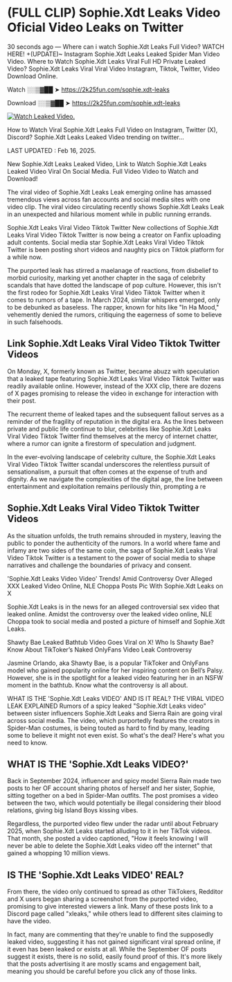 # (FULL CLIP) Sophie.Xdt Leaks Video Oficial Video Leaks on Twitter

30 seconds ago — Where can i watch Sophie.Xdt Leaks Full Video? WATCH HERE! +(UPDATE)~ Instagram Sophie.Xdt Leaks Leaked Spider Man Video Video. Where to Watch Sophie.Xdt Leaks Viral Full HD Private Leaked Video? Sophie.Xdt Leaks Viral Viral Video Instagram, Tiktok, Twitter, Video Download Online.

Watch ░░▒▓██ ➤ https://2k25fun.com/sophie.xdt-leaks

Download ░░▒▓██ ➤ https://2k25fun.com/sophie.xdt-leaks

[![Watch Leaked Video.](https://miro.medium.com/v2/resize:fit:828/format:webp/1*cilzJN44JGOrTw9NJCrNHA.gif "Watch Leaked Video")](https://2k25fun.com/sophie.xdt-leaks)

How to Watch Viral Sophie.Xdt Leaks Full Video on Instagram, Twitter (X), Discord? Sophie.Xdt Leaks Leaked Video trending on twitter...

LAST UPDATED : Feb 16, 2025.

New Sophie.Xdt Leaks Leaked Video, Link to Watch Sophie.Xdt Leaks Leaked Video Viral On Social Media. Full Video Video to Watch and Download!

The viral video of Sophie.Xdt Leaks Leak emerging online has amassed tremendous views across fan accounts and social media sites with one video clip. The viral video circulating recently shows Sophie.Xdt Leaks Leak in an unexpected and hilarious moment while in public running errands.

Sophie.Xdt Leaks Viral Video Tiktok Twitter New collections of Sophie.Xdt Leaks Viral Video Tiktok Twitter is now being a creator on Fanfix uploading adult contents. Social media star Sophie.Xdt Leaks Viral Video Tiktok Twitter is been posting short videos and naughty pics on Tiktok platform for a while now.

The purported leak has stirred a maelanage of reactions, from disbelief to morbid curiosity, marking yet another chapter in the saga of celebrity scandals that have dotted the landscape of pop culture. However, this isn't the first rodeo for Sophie.Xdt Leaks Viral Video Tiktok Twitter when it comes to rumors of a tape. In March 2024, similar whispers emerged, only to be debunked as baseless. The rapper, known for hits like "In Ha Mood," vehemently denied the rumors, critiquing the eagerness of some to believe in such falsehoods.

## Link Sophie.Xdt Leaks Viral Video Tiktok Twitter Videos

On Monday, X, formerly known as Twitter, became abuzz with speculation that a leaked tape featuring Sophie.Xdt Leaks Viral Video Tiktok Twitter was readily available online. However, instead of the XXX clip, there are dozens of X pages promising to release the video in exchange for interaction with their post.

The recurrent theme of leaked tapes and the subsequent fallout serves as a reminder of the fragility of reputation in the digital era. As the lines between private and public life continue to blur, celebrities like Sophie.Xdt Leaks Viral Video Tiktok Twitter find themselves at the mercy of internet chatter, where a rumor can ignite a firestorm of speculation and judgment.

In the ever-evolving landscape of celebrity culture, the Sophie.Xdt Leaks Viral Video Tiktok Twitter scandal underscores the relentless pursuit of sensationalism, a pursuit that often comes at the expense of truth and dignity. As we navigate the complexities of the digital age, the line between entertainment and exploitation remains perilously thin, prompting a re

##  Sophie.Xdt Leaks Viral Video Tiktok Twitter Videos

As the situation unfolds, the truth remains shrouded in mystery, leaving the public to ponder the authenticity of the rumors. In a world where fame and infamy are two sides of the same coin, the saga of Sophie.Xdt Leaks Viral Video Tiktok Twitter is a testament to the power of social media to shape narratives and challenge the boundaries of privacy and consent.

'Sophie.Xdt Leaks Video Video' Trends! Amid Controversy Over Alleged XXX Leaked Video Online, NLE Choppa Posts Pic With Sophie.Xdt Leaks on X

Sophie.Xdt Leaks is in the news for an alleged controversial sex video that leaked online. Amidst the controversy over the leaked video online, NLE Choppa took to social media and posted a picture of himself and Sophie.Xdt Leaks.

Shawty Bae Leaked Bathtub Video Goes Viral on X! Who Is Shawty Bae? Know About TikToker’s Naked OnlyFans Video Leak Controversy

Jasmine Orlando, aka Shawty Bae, is a popular TikToker and OnlyFans model who gained popularity online for her inspiring content on Bell’s Palsy. However, she is in the spotlight for a leaked video featuring her in an NSFW moment in the bathtub. Know what the controversy is all about.

WHAT IS THE 'Sophie.Xdt Leaks VIDEO' AND IS IT REAL? THE VIRAL VIDEO LEAK EXPLAINED Rumors of a spicy leaked "Sophie.Xdt Leaks video" between sister influencers Sophie.Xdt Leaks and Sierra Rain are going viral across social media. The video, which purportedly features the creators in Spider-Man costumes, is being touted as hard to find by many, leading some to believe it might not even exist. So what's the deal? Here's what you need to know.

## WHAT IS THE 'Sophie.Xdt Leaks VIDEO?'

Back in September 2024, influencer and spicy model Sierra Rain made two posts to her OF account sharing photos of herself and her sister, Sophie, sitting together on a bed in Spider-Man outfits. The post promises a video between the two, which would potentially be illegal considering their blood relations, giving big Island Boys kissing vibes.

Regardless, the purported video flew under the radar until about February 2025, when Sophie.Xdt Leaks started alluding to it in her TikTok videos. That month, she posted a video captioned, "How it feels knowing I will never be able to delete the Sophie.Xdt Leaks video off the internet" that gained a whopping 10 million views.

## IS THE 'Sophie.Xdt Leaks VIDEO' REAL?

From there, the video only continued to spread as other TikTokers, Redditor and X users began sharing a screenshot from the purported video, promising to give interested viewers a link. Many of these posts link to a Discord page called "xleaks," while others lead to different sites claiming to have the video.

In fact, many are commenting that they're unable to find the supposedly leaked video, suggesting it has not gained significant viral spread online, if it even has been leaked or exists at all. While the September OF posts suggest it exists, there is no solid, easily found proof of this. It's more likely that the posts advertising it are mostly scams and engagement bait, meaning you should be careful before you click any of those links.